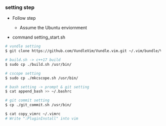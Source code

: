 ### setting step

- Follow step
  - Assume the Ubuntu enviornment

- command setting_start.sh

```sh
# vundle setting
$ git clone https://github.com/VundleVim/Vundle.vim.git ~/.vim/bundle/Vundle.vim 

# build.sh -> c++17 build
$ sudo cp ./build.sh /usr/bin/

# cscope setting
$ sudo cp ./mkcscope.sh /usr/bin/

# bash setting -> prompt & git setting
$ cat append_bash >> ~/.bashrc 

# git commit setting
$ cp ./git_commit.sh /usr/bin/

$ cat copy_vimrc ~/.vimrc
# Write ":PluginInstall" into vim

```  
